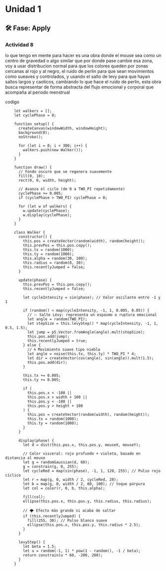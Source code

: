 # Unidad 1

## 🛠 Fase: Apply

### Actividad 8

lo que tengo en mente para hacer es una obra donde el mouse sea como un centro de gravedad o algo similar que por donde pase cambie esa zona, voy a usar distribucion normal para que los colores queden por zonas cercanas al rojo y al negro, el ruido de perlin para que sean movimientos como sueaves y controlados, y usando el salto de levy para que hayan saltos largos y caoticos, cambiando lo que hace el ruido de perlin, esta obra busca representar de forma abstracta del flujo emocional y corporal que acompaña al periodo menstrual

codigo 

```
    let walkers = [];
    let cyclePhase = 0;
    
    function setup() {
      createCanvas(windowWidth, windowHeight);
      background(0);
      noStroke();
    
      for (let i = 0; i < 300; i++) {
        walkers.push(new Walker());
      }
    }
    
    function draw() {
      // Fondo oscuro que se regenera suavemente
      fill(0, 10);
      rect(0, 0, width, height);
    
      // Avanza el ciclo (de 0 a TWO_PI repetidamente)
      cyclePhase += 0.005;
      if (cyclePhase > TWO_PI) cyclePhase = 0;
    
      for (let w of walkers) {
        w.update(cyclePhase);
        w.display(cyclePhase);
      }
    }
    
    class Walker {
      constructor() {
        this.pos = createVector(random(width), random(height));
        this.prevPos = this.pos.copy();
        this.tx = random(1000);
        this.ty = random(1000);
        this.alpha = random(30, 100);
        this.radius = random(8, 30);
        this.recentlyJumped = false;
      }
    
      update(phase) {
        this.prevPos = this.pos.copy();
        this.recentlyJumped = false;
    
        let cycleIntensity = sin(phase); // Valor oscilante entre -1 y 1
    
        if (random() < map(cycleIntensity, -1, 1, 0.005, 0.05)) {
          // 💥 Salto Lévy: representa un espasmo o ruptura emocional
          let angle = random(TWO_PI);
          let stepSize = this.levyStep() * map(cycleIntensity, -1, 1, 0.5, 1.5);
          let jump = p5.Vector.fromAngle(angle).mult(stepSize);
          this.pos.add(jump);
          this.recentlyJumped = true;
        } else {
          // 🌀 Movimiento suave tipo niebla
          let angle = noise(this.tx, this.ty) * TWO_PI * 4;
          let dir = createVector(cos(angle), sin(angle)).mult(1.5);
          this.pos.add(dir);
        }
    
        this.tx += 0.005;
        this.ty += 0.005;
    
        if (
          this.pos.x < -100 ||
          this.pos.x > width + 100 ||
          this.pos.y < -100 ||
          this.pos.y > height + 100
        ) {
          this.pos = createVector(random(width), random(height));
          this.tx = random(1000);
          this.ty = random(1000);
        }
      }
    
      display(phase) {
        let d = dist(this.pos.x, this.pos.y, mouseX, mouseY);
    
        // Color visceral: rojo profundo + violeta, basado en distancia al mouse
        let g = randomGaussian(d, 60);
        g = constrain(g, 0, 255);
        let cycleRed = map(sin(phase), -1, 1, 120, 255); // Pulso rojo cíclico
        let r = map(g, 0, width / 2, cycleRed, 20);
        let b = map(g, 0, width / 2, 60, 100); // toque púrpura
        let col = color(r, 0, b, this.alpha);
    
        fill(col);
        ellipse(this.pos.x, this.pos.y, this.radius, this.radius);
    
        // 🌩️ Efecto más grande si acaba de saltar
        if (this.recentlyJumped) {
          fill(255, 30); // Pulso blanco suave
          ellipse(this.pos.x, this.pos.y, this.radius * 2.5);
        }
      }
    
      levyStep() {
        let beta = 1.5;
        let u = random(-1, 1) * pow(1 - random(), -1 / beta);
        return constrain(u * 60, -200, 200);
      }
    }
```
